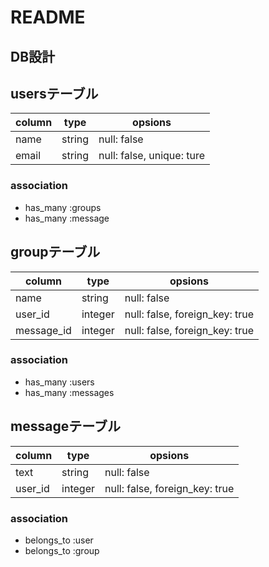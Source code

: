 # README

## DB設計

## usersテーブル

|column|type|opsions|
|------|----|-------|
|name|string|null: false|
|email|string|null: false, unique: ture|

### association

- has_many :groups
- has_many :message



## groupテーブル

|column|type|opsions|
|------|----|-------|
|name|string|null: false|
|user_id|integer|null: false, foreign_key: true|
|message_id|integer|null: false, foreign_key: true|

### association

- has_many :users
- has_many :messages



## messageテーブル

|column|type|opsions|
|------|----|-------|
|text|string|null: false|
|user_id|integer|null: false, foreign_key: true|

### association

- belongs_to :user
- belongs_to :group
